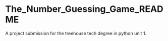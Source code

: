 # The_Number_Guessing_Game_README
 A project submission for the treehouse tech degree in python unit 1.

 

